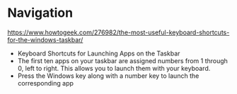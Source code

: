 
# Navigation

https://www.howtogeek.com/276982/the-most-useful-keyboard-shortcuts-for-the-windows-taskbar/

- Keyboard Shortcuts for Launching Apps on the Taskbar
 - The first ten apps on your taskbar are assigned numbers from 1 through 0, left to right. This allows you to launch them with your keyboard.
 - Press the Windows key along with a number key to launch the corresponding app
